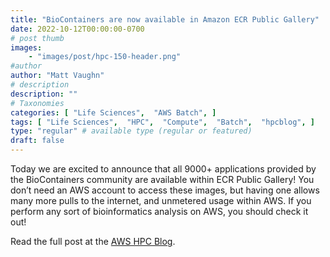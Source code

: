 ```yaml
---
title: "BioContainers are now available in Amazon ECR Public Gallery"
date: 2022-10-12T00:00:00-0700
# post thumb
images:
    - "images/post/hpc-150-header.png"
#author
author: "Matt Vaughn"
# description
description: ""
# Taxonomies
categories: [ "Life Sciences",  "AWS Batch", ]
tags: [ "Life Sciences",  "HPC",  "Compute",  "Batch",  "hpcblog", ]
type: "regular" # available type (regular or featured)
draft: false
---
```


Today we are excited to announce that all 9000+ applications provided by the BioContainers community are available within ECR Public Gallery! You don’t need an AWS account to access these images, but having one allows many more pulls to the internet, and unmetered usage within AWS. If you perform any sort of bioinformatics analysis on AWS, you should check it out!

Read the full post at the [AWS HPC Blog](https://aws.amazon.com/blogs/hpc/biocontainers-are-now-available-in-amazon-ecr-public-gallery/).
